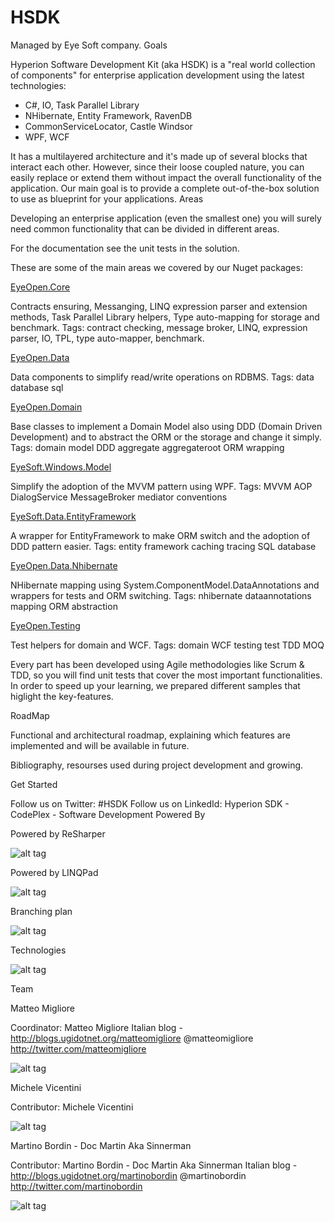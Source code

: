 # HSDK
Managed by Eye Soft company.
Goals

Hyperion Software Development Kit (aka HSDK) is a "real world collection of components" for enterprise application development using the latest technologies:
- C#, IO, Task Parallel Library
- NHibernate, Entity Framework, RavenDB
- CommonServiceLocator, Castle Windsor
- WPF, WCF

It has a multilayered architecture and it's made up of several blocks that interact each other. 
However, since their loose coupled nature, you can easily replace or extend them without impact the overall functionality of the application.
Our main goal is to provide a complete out-of-the-box solution to use as blueprint for your applications.
Areas

Developing an enterprise application (even the smallest one) you will surely need common functionality that can be divided in different areas.

For the documentation see the unit tests in the solution.

These are some of the main areas we covered by our Nuget packages:

[EyeOpen.Core](https://www.nuget.org/packages/EyeSoft.Core)

Contracts ensuring, Messanging, LINQ expression parser and extension methods, Task Parallel Library helpers, Type auto-mapping for storage and benchmark.
Tags: contract checking, message broker, LINQ, expression parser, IO, TPL, type auto-mapper, benchmark.

[EyeOpen.Data](https://www.nuget.org/packages/EyeSoft.Data)


Data components to simplify read/write operations on RDBMS.
Tags: data database sql

[EyeOpen.Domain](https://www.nuget.org/packages/EyeSoft.Domain)


Base classes to implement a Domain Model also using DDD (Domain Driven Development) and to abstract the ORM or the storage and change it simply.
Tags: domain model DDD aggregate aggregateroot ORM wrapping

[EyeSoft.Windows.Model](https://www.nuget.org/packages/EyeSoft.Windows.Model)


Simplify the adoption of the MVVM pattern using WPF.
Tags: MVVM AOP DialogService MessageBroker mediator conventions

[EyeSoft.Data.EntityFramework](https://www.nuget.org/packages/EyeSoft.Data.EntityFramework)



A wrapper for EntityFramework to make ORM switch and the adoption of DDD pattern easier.
Tags: entity framework caching tracing SQL database


[EyeOpen.Data.Nhibernate](https://www.nuget.org/packages/EyeOpen.Data.Nhibernate)

NHibernate mapping using System.ComponentModel.DataAnnotations and wrappers for tests and ORM switching.
Tags: nhibernate dataannotations mapping ORM abstraction


[EyeOpen.Testing](https://www.nuget.org/packages/EyeOpen.Testing)

Test helpers for domain and WCF.
Tags: domain WCF testing test TDD MOQ



Every part has been developed using Agile methodologies like Scrum & TDD, so you will find unit tests that cover the most important functionalities. 
In order to speed up your learning, we prepared different samples that higlight the key-features.

RoadMap

Functional and architectural roadmap, explaining which features are implemented and will be available in future.


Bibliography, resourses used during project development and growing.

Get Started

Follow us on Twitter: #HSDK Follow us on LinkedId: Hyperion SDK - CodePlex - Software Development
Powered By

Powered by ReSharper

![alt tag](http://download-codeplex.sec.s-msft.com/Download?ProjectName=hsdk&DownloadId=1538351)

Powered by LINQPad

![alt tag](http://download-codeplex.sec.s-msft.com/Download?ProjectName=hsdk&DownloadId=1538350)



Branching plan

![alt tag](http://download-codeplex.sec.s-msft.com/Download?ProjectName=hsdk&DownloadId=137506)


Technologies

![alt tag](http://download-codeplex.sec.s-msft.com/Download?ProjectName=hsdk&DownloadId=137656)


Team

 
Matteo Migliore

Coordinator: Matteo Migliore
Italian blog - http://blogs.ugidotnet.org/matteomigliore
@matteomigliore http://twitter.com/matteomigliore

![alt tag](https://avatars2.githubusercontent.com/u/432974?s=64&v=4)


 
Michele Vicentini

Contributor: Michele Vicentini

![alt tag](https://avatars2.githubusercontent.com/u/4671775?s=64&v=4)

 
Martino Bordin - Doc Martin Aka Sinnerman

Contributor: Martino Bordin - Doc Martin Aka Sinnerman
Italian blog - http://blogs.ugidotnet.org/martinobordin
@martinobordin http://twitter.com/martinobordin

![alt tag](http://download-codeplex.sec.s-msft.com/Download?ProjectName=hsdk&DownloadId=137986)

